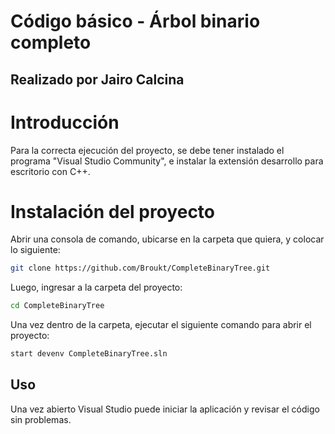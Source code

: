 # Código básico - Árbol binario completo

## Realizado por Jairo Calcina

# Introducción

Para la correcta ejecución del proyecto, se debe tener instalado el programa "Visual Studio Community", e instalar la extensión desarrollo para escritorio con C++.

# Instalación del proyecto

Abrir una consola de comando, ubicarse en la carpeta que quiera, y colocar lo siguiente:

```bash
git clone https://github.com/Broukt/CompleteBinaryTree.git
```

Luego, ingresar a la carpeta del proyecto:

```bash
cd CompleteBinaryTree
```

Una vez dentro de la carpeta, ejecutar el siguiente comando para abrir el proyecto:

```bash
start devenv CompleteBinaryTree.sln
```

## Uso

Una vez abierto Visual Studio puede iniciar la aplicación y revisar el código sin problemas.
